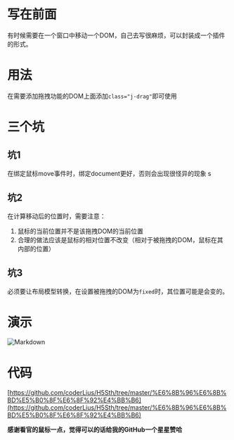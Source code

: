 # 写在前面
有时候需要在一个窗口中移动一个DOM，自己去写很麻烦，可以封装成一个插件的形式。

# 用法
在需要添加拖拽功能的DOM上面添加`class="j-drag"`即可使用

# 三个坑
## 坑1
在绑定鼠标move事件时，绑定document更好，否则会出现很怪异的现象
s
## 坑2
在计算移动后的位置时，需要注意：
1. 鼠标的当前位置并不是该拖拽DOM的当前位置
2. 合理的做法应该是鼠标的相对位置不改变（相对于被拖拽的DOM，鼠标在其内部的位置）

## 坑3
必须要让布局模型转换，在设置被拖拽的DOM为`fixed`时，其位置可能是会变的。


# 演示
![Markdown](http://i2.muimg.com/593460/d1be32aa508a340b.gif)

# 代码
[https://github.com/coderLius/H5Sth/tree/master/%E6%8B%96%E6%8B%BD%E5%B0%8F%E6%8F%92%E4%BB%B6](https://github.com/coderLius/H5Sth/tree/master/%E6%8B%96%E6%8B%BD%E5%B0%8F%E6%8F%92%E4%BB%B6)

**感谢看官的鼠标一点，觉得可以的话给我的GitHub一个星星赞哈**